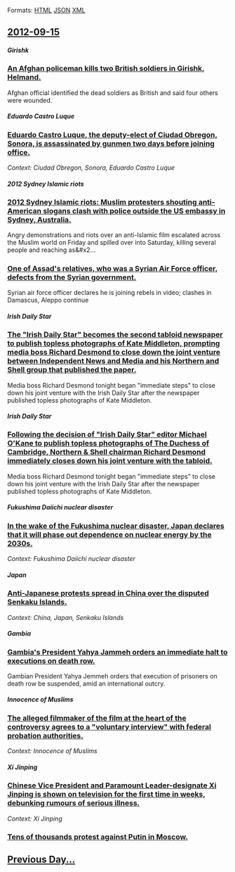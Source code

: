 
Formats: [HTML](2012/09/15/index.html)  [JSON](2012/09/15/index.json)  [XML](2012/09/15/index.xml)  

## [2012-09-15](/news/2012/09/15/index.md)

##### Girishk
### [An Afghan policeman kills two British soldiers in Girishk, Helmand. ](/news/2012/09/15/an-afghan-policeman-kills-two-british-soldiers-in-girishk-helmand.md)
Afghan official identified the dead soldiers as British and said four others were wounded.

##### Eduardo Castro Luque
### [Eduardo Castro Luque, the deputy-elect of Ciudad Obregon, Sonora, is assassinated by gunmen two days before joining office. ](/news/2012/09/15/eduardo-castro-luque-the-deputy-elect-of-ciudad-obregon-sonora-is-assassinated-by-gunmen-two-days-before-joining-office.md)
_Context: Ciudad Obregon, Sonora, Eduardo Castro Luque_

##### 2012 Sydney Islamic riots
### [2012 Sydney Islamic riots: Muslim protesters shouting anti-American slogans clash with police outside the US embassy in Sydney, Australia. ](/news/2012/09/15/2012-sydney-islamic-riots-muslim-protesters-shouting-anti-american-slogans-clash-with-police-outside-the-us-embassy-in-sydney-australia.md)
Angry&#x20;demonstrations&#x20;and&#x20;riots&#x20;over&#x20;an&#x20;anti-Islamic&#x20;film&#x20;escalated&#x20;across&#x20;the&#x20;Muslim&#x20;world&#x20;on&#x20;Friday&#x20;and&#x20;spilled&#x20;over&#x20;into&#x20;Saturday,&#x20;killing&#x20;several&#x20;people&#x20;and&#x20;reaching&#x20;as&#x2...

##### 
### [One of Assad's relatives, who was a Syrian Air Force officer, defects from the Syrian government. ](/news/2012/09/15/one-of-assad-s-relatives-who-was-a-syrian-air-force-officer-defects-from-the-syrian-government.md)
Syrian air force officer declares he is joining rebels in video; clashes in Damascus, Aleppo continue

##### Irish Daily Star
### [The "Irish Daily Star" becomes the second tabloid newspaper to publish topless photographs of Kate Middleton, prompting media boss Richard Desmond to close down the joint venture between Independent News and Media and his Northern and Shell group that published the paper. ](/news/2012/09/15/the-irish-daily-star-becomes-the-second-tabloid-newspaper-to-publish-topless-photographs-of-kate-middleton-prompting-media-boss-richard-d.md)
Media boss Richard Desmond tonight began &quot;immediate steps&quot; to close down his joint venture with the Irish Daily Star after the newspaper published topless photographs of Kate Middleton.

##### Irish Daily Star
### [Following the decision of "Irish Daily Star" editor Michael O'Kane to publish topless photographs of The Duchess of Cambridge, Northern & Shell chairman Richard Desmond immediately closes down his joint venture with the tabloid. ](/news/2012/09/15/following-the-decision-of-irish-daily-star-editor-michael-o-kane-to-publish-topless-photographs-of-the-duchess-of-cambridge-northern-sh.md)
Media boss Richard Desmond tonight began &quot;immediate steps&quot; to close down his joint venture with the Irish Daily Star after the newspaper published topless photographs of Kate Middleton.

##### Fukushima Daiichi nuclear disaster
### [In the wake of the Fukushima nuclear disaster, Japan declares that it will phase out dependence on nuclear energy by the 2030s. ](/news/2012/09/15/in-the-wake-of-the-fukushima-nuclear-disaster-japan-declares-that-it-will-phase-out-dependence-on-nuclear-energy-by-the-2030s.md)
_Context: Fukushima Daiichi nuclear disaster_

##### Japan
### [Anti-Japanese protests spread in China over the disputed Senkaku Islands. ](/news/2012/09/15/anti-japanese-protests-spread-in-china-over-the-disputed-senkaku-islands.md)
_Context: China, Japan, Senkaku Islands_

##### Gambia
### [Gambia's President Yahya Jammeh orders an immediate halt to executions on death row. ](/news/2012/09/15/gambia-s-president-yahya-jammeh-orders-an-immediate-halt-to-executions-on-death-row.md)
Gambian President Yahya Jemmeh orders that execution of prisoners on death row be suspended, amid an international outcry.

##### Innocence of Muslims
### [The alleged filmmaker of the film at the heart of the controversy agrees to a "voluntary interview" with federal probation authorities. ](/news/2012/09/15/the-alleged-filmmaker-of-the-film-at-the-heart-of-the-controversy-agrees-to-a-voluntary-interview-with-federal-probation-authorities.md)
_Context: Innocence of Muslims_

##### Xi Jinping
### [Chinese Vice President and Paramount Leader-designate Xi Jinping is shown on television for the first time in weeks, debunking rumours of serious illness. ](/news/2012/09/15/chinese-vice-president-and-paramount-leader-designate-xi-jinping-is-shown-on-television-for-the-first-time-in-weeks-debunking-rumours-of-se.md)
_Context: Xi Jinping_

##### 
### [Tens of thousands protest against Putin in Moscow. ](/news/2012/09/15/tens-of-thousands-protest-against-putin-in-moscow.md)
## [Previous Day...](/news/2012/09/14/index.md)


